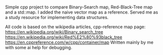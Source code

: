 Simple cpp project to compare Binary-Search map, Red-Black-Tree map and a std::map. I added the naive vector map as a reference. Served me as a study resource for implementing data structures. 

All code is based on the wikipedia articles, cpp-reference map page:
https://en.wikipedia.org/wiki/Binary_search_tree
https://en.wikipedia.org/wiki/Red%E2%80%93black_tree
https://en.cppreference.com/w/cpp/container/map
Written mainly by me with some ai help for debugging.
